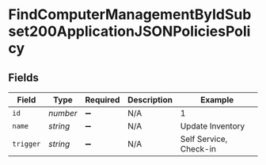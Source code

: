 # FindComputerManagementByIdSubset200ApplicationJSONPoliciesPolicy


## Fields

| Field                  | Type                   | Required               | Description            | Example                |
| ---------------------- | ---------------------- | ---------------------- | ---------------------- | ---------------------- |
| `id`                   | *number*               | :heavy_minus_sign:     | N/A                    | 1                      |
| `name`                 | *string*               | :heavy_minus_sign:     | N/A                    | Update Inventory       |
| `trigger`              | *string*               | :heavy_minus_sign:     | N/A                    | Self Service, Check-in |